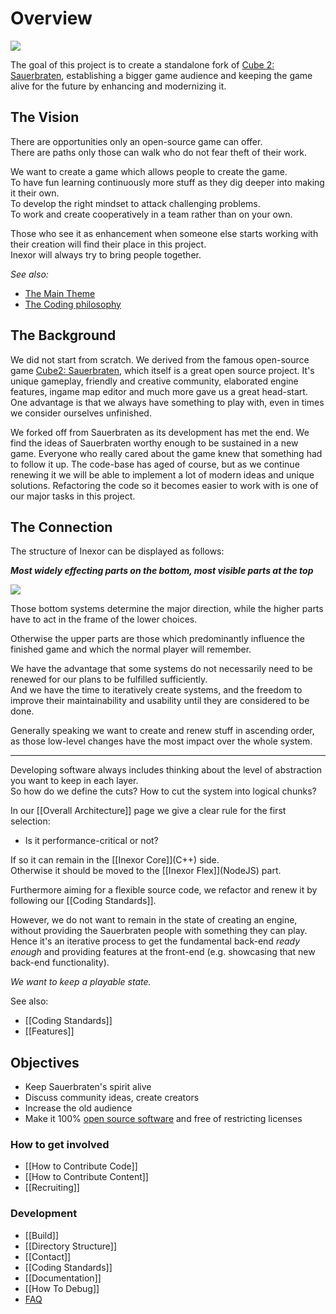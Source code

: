 # Overview

![](https://raw.githubusercontent.com/inexorgame/site/master/src/assets/logo_rendered/inexor_logo_600.png)

The goal of this project is to create a standalone fork of [Cube 2: Sauerbraten](http://sauerbraten.org/), establishing a bigger game audience and keeping the game alive for the future by enhancing and modernizing it.

## The Vision

There are opportunities only an open-source game can offer.  
There are paths only those can walk who do not fear theft of their work.  

We want to create a game which allows people to create the game.  
To have fun learning continuously more stuff as they dig deeper into making it their own.  
To develop the right mindset to attack challenging problems.  
To work and create cooperatively in a team rather than on your own.

Those who see it as enhancement when someone else starts working with their creation will find their place in this project.  
Inexor will always try to bring people together.

_See also:_
* [The Main Theme](./The-Main-Theme.md)
* [The Coding philosophy](https://github.com/inexorgame/inexor-core/wiki/Home/_edit#coding-philosophy)

## The Background

We did not start from scratch. We derived from the famous open-source game [Cube2: Sauerbraten](http://sauerbraten.org/), which itself is a great open source project.
It's unique gameplay, friendly and creative community, elaborated engine features, ingame map editor and much more gave us a great head-start. One advantage is that we always have something to play with, even in times we consider ourselves unfinished.  

We forked off from Sauerbraten as its development has met the end. We find the ideas of Sauerbraten worthy enough to be sustained in a new game. Everyone who really cared about the game knew that something had to follow it up.
The code-base has aged of course, but as we continue renewing it we will be able to implement a lot of modern ideas and unique solutions. Refactoring the code so it becomes easier to work with is one of our major tasks in this project.

## The Connection

The structure of Inexor can be displayed as follows:


_**Most widely effecting parts on the bottom, most visible parts at the top**_

<img src="https://raw.githubusercontent.com/inexorgame/visualisations/master/wiki/Inexor-structure.svg?sanitize=true" />

Those bottom systems determine the major direction, while the higher parts have to act in the frame of the lower choices.

Otherwise the upper parts are those which predominantly influence the finished game and which the normal player will remember.

We have the advantage that some systems do not necessarily need to be renewed for our plans to be fulfilled sufficiently.  
And we have the time to iteratively create systems, and the freedom to improve their maintainability and usability until they are considered to be done.

Generally speaking we want to create and renew stuff in ascending order, as those low-level changes have the most impact over the whole system.

---

Developing software always includes thinking about the level of abstraction you want to keep in each layer.  
So how do we define the cuts? How to cut the system into logical chunks?

In our [[Overall Architecture]] page we give a clear rule for the first selection:  
* Is it performance-critical or not?

If so it can remain in the [[Inexor Core]]\(C++\) side.  
Otherwise it should be moved to the [[Inexor Flex]]\(NodeJS\) part.  

Furthermore aiming for a flexible source code, we refactor and renew it by following our [[Coding Standards]].

However, we do not want to remain in the state of creating an engine, without providing the Sauerbraten people with something they can play.  
Hence it's an iterative process to get the fundamental back-end _ready enough_ and providing features at the front-end (e.g. showcasing that new back-end functionality).

_We want to keep a playable state._  

See also:

* [[Coding Standards]]
* [[Features]]


## Objectives

* Keep Sauerbraten's spirit alive
* Discuss community ideas, create creators
* Increase the old audience
* Make it 100% [open source software](https://creativecommons.org/about/program-areas/technology/technology-resources/software/) and free of restricting licenses

### How to get involved
* [[How to Contribute Code]]
* [[How to Contribute Content]]  
* [[Recruiting]]

### Development

* [[Build]]
* [[Directory Structure]]
* [[Contact]]
* [[Coding Standards]]
* [[Documentation]]
* [[How To Debug]]
* [FAQ](https://github.com/inexorgame/inexor-core/wiki/Frequently-Asked-Questions)
